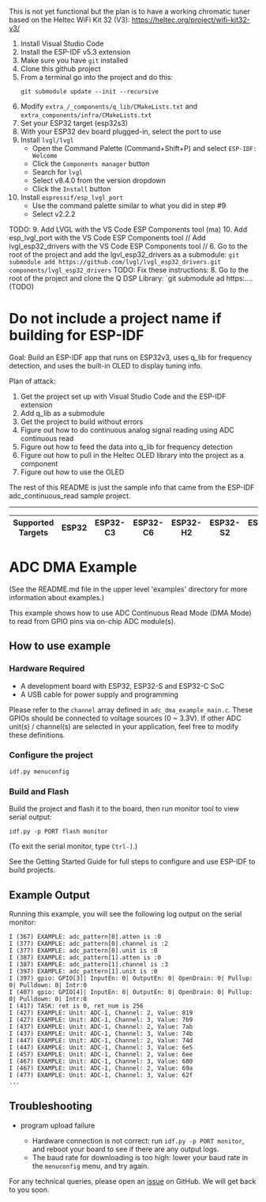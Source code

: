 This is not yet functional but the plan is to have a working chromatic tuner based on the Heltec WiFi Kit 32 (V3): https://heltec.org/project/wifi-kit32-v3/

1. Install Visual Studio Code
2. Install the ESP-IDF v5.3 extension
3. Make sure you have `git` installed
4. Clone this github project
5. From a terminal go into the project and do this:
    ```
    git submodule update --init --recursive
    ```
6. Modify `extra_/_components/q_lib/CMakeLists.txt` and `extra_components/infra/CMakeLists.txt`
7. Set your ESP32 target (esp32s3)
8. With your ESP32 dev board plugged-in, select the port to use
9. Install `lvgl/lvgl`
    - Open the Command Palette (Command+Shift+P) and select `ESP-IDF: Welcome`
    - Click the `Components manager` button
    - Search for `lvgl`
    - Select v8.4.0 from the version dropdown
    - Click the `Install` button
10. Install `espressif/esp_lvgl_port`
    - Use the command palette similar to what you did in step #9
    - Select v2.2.2


TODO:
9. Add LVGL with the VS Code ESP Components tool (ma)
10. Add esp_lvgl_port with the VS Code ESP Components tool
// Add lvgl_esp32_drivers with the VS Code ESP Components tool
// 6. Go to the root of the project and add the lgvl_esp32_drivers as a submodule: `git submodule add https://github.com/lvgl/lvgl_esp32_drivers.git components/lvgl_esp32_drivers`
TODO: Fix these instructions: 8. Go to the root of the project and clone the Q DSP Library: `git submodule ad https:....(TODO)


# Do not include a project name if building for ESP-IDF

Goal:
Build an ESP-IDF app that runs on ESP32v3, uses q_lib for frequency detection, and uses the built-in OLED to display tuning info.

Plan of attack:
1. Get the project set up with Visual Studio Code and the ESP-IDF extension
2. Add q_lib as a submodule
3. Get the project to build without errors
4. Figure out how to do continuous analog signal reading using ADC continuous read
5. Figure out how to feed the data into q_lib for frequency detection
6. Figure out how to pull in the Heltec OLED library into the project as a component
6. Figure out how to use the OLED

The rest of this README is just the sample info that came from the ESP-IDF adc_continuous_read sample project.

----

| Supported Targets | ESP32 | ESP32-C3 | ESP32-C6 | ESP32-H2 | ESP32-S2 | ESP32-S3 |
| ----------------- | ----- | -------- | -------- | -------- | -------- | -------- |

# ADC DMA Example

(See the README.md file in the upper level 'examples' directory for more information about examples.)

This example shows how to use ADC Continuous Read Mode (DMA Mode) to read from GPIO pins via on-chip ADC module(s).

## How to use example

### Hardware Required

* A development board with ESP32, ESP32-S and ESP32-C SoC
* A USB cable for power supply and programming

Please refer to the `channel` array defined in `adc_dma_example_main.c`. These GPIOs should be connected to voltage sources (0 ~ 3.3V). If other ADC unit(s) / channel(s) are selected in your application,
feel free to modify these definitions.

### Configure the project

```
idf.py menuconfig
```

### Build and Flash

Build the project and flash it to the board, then run monitor tool to view serial output:

```
idf.py -p PORT flash monitor
```

(To exit the serial monitor, type ``Ctrl-]``.)

See the Getting Started Guide for full steps to configure and use ESP-IDF to build projects.

## Example Output

Running this example, you will see the following log output on the serial monitor:
```
I (367) EXAMPLE: adc_pattern[0].atten is :0
I (377) EXAMPLE: adc_pattern[0].channel is :2
I (377) EXAMPLE: adc_pattern[0].unit is :0
I (387) EXAMPLE: adc_pattern[1].atten is :0
I (387) EXAMPLE: adc_pattern[1].channel is :3
I (397) EXAMPLE: adc_pattern[1].unit is :0
I (397) gpio: GPIO[3]| InputEn: 0| OutputEn: 0| OpenDrain: 0| Pullup: 0| Pulldown: 0| Intr:0
I (407) gpio: GPIO[4]| InputEn: 0| OutputEn: 0| OpenDrain: 0| Pullup: 0| Pulldown: 0| Intr:0
I (417) TASK: ret is 0, ret_num is 256
I (427) EXAMPLE: Unit: ADC-1, Channel: 2, Value: 819
I (427) EXAMPLE: Unit: ADC-1, Channel: 3, Value: 7b9
I (437) EXAMPLE: Unit: ADC-1, Channel: 2, Value: 7ab
I (437) EXAMPLE: Unit: ADC-1, Channel: 3, Value: 74b
I (447) EXAMPLE: Unit: ADC-1, Channel: 2, Value: 74d
I (447) EXAMPLE: Unit: ADC-1, Channel: 3, Value: 6e5
I (457) EXAMPLE: Unit: ADC-1, Channel: 2, Value: 6ee
I (467) EXAMPLE: Unit: ADC-1, Channel: 3, Value: 680
I (467) EXAMPLE: Unit: ADC-1, Channel: 2, Value: 69a
I (477) EXAMPLE: Unit: ADC-1, Channel: 3, Value: 62f
...
```

## Troubleshooting

* program upload failure

    * Hardware connection is not correct: run `idf.py -p PORT monitor`, and reboot your board to see if there are any output logs.
    * The baud rate for downloading is too high: lower your baud rate in the `menuconfig` menu, and try again.

For any technical queries, please open an [issue](https://github.com/espressif/esp-idf/issues) on GitHub. We will get back to you soon.
